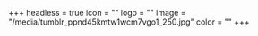 +++
headless = true
icon = ""
logo = ""
image = "/media/tumblr_ppnd45kmtw1wcm7vgo1_250.jpg"
color = ""
+++
